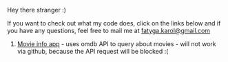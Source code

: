 Hey there stranger :)

If you want to check out what my code does, click on the links below and if you have any questions, feel free to mail me at fatyga.karol@gmail.com

1. [Movie info app](https://karolef.github.io/randomApps/movie%20info%20app/index.html) - uses omdb API to query about movies - will not work via github, because the API request will be blocked :(
